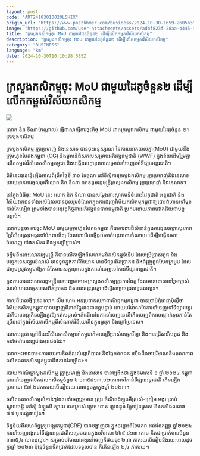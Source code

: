 ```yaml
---
layout: post
code: "ART24103010020L5HIX"
origin_url: "https://www.postkhmer.com/business/2024-10-30-1659-260563"
image: "https://github.com/user-attachments/assets/adbf823f-28aa-4445-a98f-1361138db646"
title: "ក្រសួង​កសិកម្ម​ចុះ MoU ជាមួយ​ដៃគូ​ចំនួន​២ ដើម្បី​លើក​កម្ពស់​វិស័យ​កសិកម្ម"
description: "​​ក្រសួង​កសិកម្ម​ចុះ MoU ជាមួយ​ដៃគូ​ចំនួន​២ ដើម្បី​លើក​កម្ពស់​វិស័យ​កសិកម្ម​"
category: "BUSINESS"
language: "km"
date: 2024-10-30T10:10:28.585Z
---
```


# ក្រសួង​កសិកម្ម​ចុះ MoU ជាមួយ​ដៃគូ​ចំនួន​២ ដើម្បី​លើក​កម្ពស់​វិស័យ​កសិកម្ម

![](https://github.com/user-attachments/assets/4e56e486-416c-43e4-8f2d-235a285a9622)

លោក ឌិត ទីណា​(កណ្តាល) ធ្វើ​ជា​សាក្សី​ការ​ចុះ​កិច្ច​ MoU រវាង​ក្រសួង​កសិកម្ម ជា​មួយ​ដៃគូចំនួន ២។ ក្រសួង​កសិកម្ម

ក្រសួង​កសិកម្ម រុក្ខាប្រមាញ់ និង​នេសាទ បាន​ចុះ​អនុស្សរណៈ​នៃ​ការ​យោគយល់​គ្នា​(MoU) ជាមួយ​នឹង​ក្រុមហ៊ុន​បៃតង​កម្ពុជា (CG) និង​មូលនិធិ​សកល​សម្រាប់​អភិរក្ស​ធម្មជាតិ (WWF) ក្នុង​ន័យ​ដើម្បី​រួមគ្នា​លើក​កម្ពស់​វិស័យ​កសិកម្ម​កម្ពុជា និង​បង្កើន​សក្តានុពល​សម្រាប់​នាំ​ចេញ​ទៅ​ទីផ្សារ​អន្តរជាតិ។

ពិធី​នេះ​បាន​ធ្វើ​ឡើង​កាល​ពី​ព្រឹក​ថ្ងៃ​ទី ៣០ ខែ​តុលា នៅ​ទីស្តីការ​ក្រសួង​កសិកម្ម​ រុក្ខាប្រមាញ់​ និង​នេសាទ ដោយ​មាន​ការ​ចូលរួម​ពី​លោក ឌិត ទីណា ឯកឧត្តម​រដ្ឋមន្ដ្រី​ក្រសួង​កសិកម្ម រុក្ខាប្រមាញ់ និង​នេសាទ។

នៅ​ក្នុង​ពិធី​ចុះ MoU នេះ លោក ឌិត ទីណា បាន​សម្តែង​ការ​ស្វាគមន៍​ចំពោះ​ដៃគូ​ជាតិ អន្តរជាតិ និង​វិស័យ​ឯកជន​ទាំង​អស់​ដែល​បាន​ចូល​រួម​ចំណែក​ក្នុង​ការ​ជំរុញ​វិស័យ​កសិកម្ម​កម្ពុជា​ឱ្យ​បោះ​ជំហាន​ទៅ​មុខ​កាន់​តែ​លឿន ព្រម​ទាំង​បាន​អនុវត្ត​កិច្ចការ​អភិរក្ស​ធនធាន​ធម្មជាតិ ប្រកប​ដោយ​ភាព​ជោគជ័យ​ជា​បន្តបន្ទាប់។

លោក​បន្ត​ថា ការចុះ MoU ជាមួយ​ក្រុមហ៊ុន​បៃតង​កម្ពុជា គឺ​ជាការងារ​ដ៏​សំខាន់​ក្នុង​ការ​ជួយ​រក្សា​ស្ថេរភាព​ថ្លៃ​វិស័យ​ស្រូវ​អង្ករ​នា​ប៉ែក​ពាយ័ព្យ ដែល​ជា​បរិបទ​ថ្មី​ជួយ​កាត់​បន្ថយ​ការ​ចំណាយ ដើម្បីបង្កើន​ផល​ចំណេញ ទាំង​កសិករ និង​អ្នក​ប្រើប្រាស់។

ទន្ទឹម​នឹង​នេះ​លោករដ្ឋមន្ត្រី ក៏​បាន​លើក​ឡើង​ពី​សហគមន៍​កសិកម្ម​ទំនើប ដែល​ប្រើប្រាស់​ពូជ និង​បច្ចេកទេស​ច្បាស់​លាស់ មាន​ទុន​ក្នុង​ការ​វិនិយោគ មាន​ទីផ្សារ​ពិតប្រាកដ និង​ជំរុញ​ពូជ​សែនក្រអូប ដែល​ជា​ពូជ​ស្រូវ​កម្ពុជា​ឱ្យ​កាន់​តែ​មាន​សក្តានុពល​ក្នុង​ការ​នាំ​ចេញ​ទៅ​កាន់​ទីផ្សារ​អន្តរជាតិ។

ក្នុង​ការងារ​នេះ​លោក​រដ្ឋមន្ត្រី​បាន​បញ្ជាក់​ថា៖​«ក្រសួង​កសិកម្ម​ត្រូវ​ការ​ដៃគូ ដែល​មាន​គោលដៅ​រួម​ច្បាស់​លាស់ មាន​បច្ចេកទេស​ពិត​ប្រាកដ និង​មាន​ឆន្ទៈ​រួមគ្នា ដើម្បី​សម្រេច​នូវ​លទ្ធផល​ល្អ»។

កាល​ពី​ពេល​ថ្មីៗ​នេះ លោក លឹម ហេង អនុ​ប្រធាន​សភា​ពាណិជ្ជកម្ម​កម្ពុជា បាន​ប្រាប់​ភ្នំពេញប៉ុស្តិ៍​ថា វិស័យ​កសិកម្ម​កម្ពុជា​បាន​បង្ហាញ​ពី​ភាព​វិជ្ជមាន​ជា​បន្ត​បន្ទាប់ ដោយ​បរិមាណ​នៃ​ការ​នាំ​ចេញ​ទៅ​ទីផ្សារ​អន្តរ​ជាតិ​បាន​បន្តកើន​ឡើង​គួរ​ឱ្យ​កត់​សម្គាល់​។​ កំណើន​នៃ​ការ​នាំចេញ​នេះគឺ​កើន​ចេញ​ពី​ការ​បណ្តាក់​ទុន​កាន់​តែ​ច្រើន​នៅ​ក្នុង​វិស័យ​កសិកម្ម​ពី​សំណាក់​វិនិយោគិន​ក្នុង​ស្រុក និង​ក្រៅ​ប្រទេស​។

លោក​បន្ត​ថា ក្រៅ​ពី​នេះ​វិស័យ​កសិកម្ម​នៅ​កម្ពុជា​ក៏​មាន​ប្រើប្រាស់​បច្ចេក​វិទ្យា​ និងការ​ជ្រើសរើស​ពូជ និង​ការ​ថែទាំបាន​ល្អ​ជាង​មុន​ផង​ដែរ។

លោក​អះអាង​ថា៖«​ការ​រយៈ​ការ​ខិតខំ​របស់​រដ្ឋាភិបាល និង​ផ្នែក​ឯកជន​ យើង​ដឹង​ថា​បរិមាណ​ និង​គុណភាព​ផលិត​ផល​កសិកម្ម​កម្ពុជា​នឹង​កាន់​តែ​ច្រើន​»។

របាយការណ៍​ក្រសួង​កសិកម្ម រុក្ខាប្រមាញ់ និង​នេសាទ បាន​ឱ្យ​ដឹង​ថា ក្នុង​ឆមាស​ទី ១ ឆ្នាំ ២០២៤ កម្ពុជា​បាន​នាំ​ចេញ​ផលិតផល​កសិកម្ម​ចំនួន ៦ ១៣៥​៨១៣,១២​តោន​ទៅ​កាន់​ទីផ្សារ​អន្តរជាតិ កើន​ឡើង​ប្រមាណ ៥៧,២៨​ភាគ​រយ​បើ​ធៀប​រយៈ​ពេល​ដូច​គ្នា​ក្នុង​ឆ្នាំ ២០២៣។

ផលិត​ផល​កសិកម្ម​សំខាន់ៗ​ដែល​នាំ​ចេញ​រួម​មាន ស្រូវ ចំណិត​ដំឡូងមីស្រស់-ក្រៀម អង្ករ គ្រាប់ស្វាយចន្ទី កៅស៊ូ ដំឡូងមី ស្វាយ ចេកស្រស់ ម្រេច ពោត ប្រេងដូង ផ្លែមៀនស្រស់ និង​កសិផល​ជាង ៧៧ មុខ​ផ្សេង​ទៀត។

ទិន្នន័យ​ពី​សហព័ន្ធ​ស្រូវ​អង្ករកម្ពុជា(CRF) បាន​បង្ហាញ​ថា ក្នុង​ចន្លោះ​ពី​ខែ​មករា ដល់​ខែ​កញ្ញា ឆ្នាំ​២០២៤ ការ​នាំ​ចេញ​អង្ករ​ទៅ​ទីផ្សារ​អន្តរជាតិ​សម្រេច​បាន​ក្នុង​បរិមាណ ៤៤៥ ៩១៣ តោន គិត​ជា​ប្រាក់​មាន​ចំនួន ៣៣៥,៤ លាន​ដុល្លារ។ សម្រាប់​បរិមាណ​អង្ករ​នាំចេញ​គឺ​ថយចុះ​ ២,៣ ភាគរយ​បើ​ធៀប​នឹង​រយៈ​ពេល​ដូច​គ្នា​ឆ្នាំ ២០២៣ ប៉ុន្តែ​ចំនួន​ទឹក​ប្រាក់​ដែល​ទទួល​បាន គឺ​កើន​ឡើង ២,៤ ភាគរយ៕